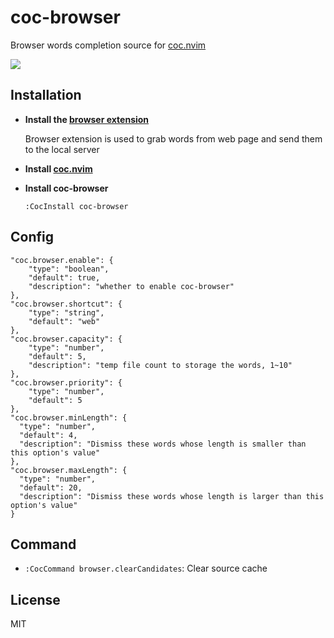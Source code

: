 # coc-browser

Browser words completion source for [coc.nvim](https://github.com/neoclide/coc.nvim)

![](https://user-images.githubusercontent.com/20282795/58379943-f61ae080-7fdc-11e9-98f7-575214fd1a48.gif)

## Installation

- **Install the [browser extension](https://github.com/voldikss/browser-source-provider)**

  Browser extension is used to grab words from web page and send them to the local server

- **Install [coc.nvim](https://github.com/neoclide/coc.nvim)**

- **Install coc-browser**

  ```vim
  :CocInstall coc-browser
  ```

## Config

```jsonc
"coc.browser.enable": {
    "type": "boolean",
    "default": true,
    "description": "whether to enable coc-browser"
},
"coc.browser.shortcut": {
    "type": "string",
    "default": "web"
},
"coc.browser.capacity": {
    "type": "number",
    "default": 5,
    "description": "temp file count to storage the words, 1~10"
},
"coc.browser.priority": {
    "type": "number",
    "default": 5
},
"coc.browser.minLength": {
  "type": "number",
  "default": 4,
  "description": "Dismiss these words whose length is smaller than this option's value"
},
"coc.browser.maxLength": {
  "type": "number",
  "default": 20,
  "description": "Dismiss these words whose length is larger than this option's value"
}
```

## Command

- `:CocCommand browser.clearCandidates`: Clear source cache

## License

MIT

